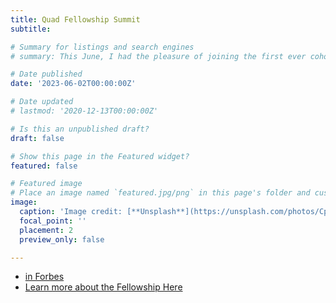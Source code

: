 ```yaml
---
title: Quad Fellowship Summit
subtitle:

# Summary for listings and search engines
# summary: This June, I had the pleasure of joining the first ever cohort of #QuadFellows: a group of young scholars and founders dedicated to the world’s leading #STEM challenges. At the summit, I had the opportunity to engage in thought-provoking discussion and talk to leading voices in government, academia, and industry on ways we can leverage STEM for social good -- feeling humbled and inspired! The @QuadFellowship is an initiative, operated by Schmidt Futures, to develop a global network of scientists and technologists committed to advancing collaborations in the private, public, and academic sectors in each of the Quad countries. (photos: c/o Quad Fellowship)

# Date published
date: '2023-06-02T00:00:00Z'

# Date updated
# lastmod: '2020-12-13T00:00:00Z'

# Is this an unpublished draft?
draft: false

# Show this page in the Featured widget?
featured: false

# Featured image
# Place an image named `featured.jpg/png` in this page's folder and customize its options here.
image:
  caption: 'Image credit: [**Unsplash**](https://unsplash.com/photos/CpkOjOcXdUY)'
  focal_point: ''
  placement: 2
  preview_only: false

---
```


- [in Forbes](https://www.forbes.com/sites/michaeltnietzel/2022/12/27/inaugural-50000-quad-fellowships-awarded-to-25-american-students/?sh=44bf1005a360)
- [Learn more about the Fellowship Here](https://www.quadfellowship.org/)
